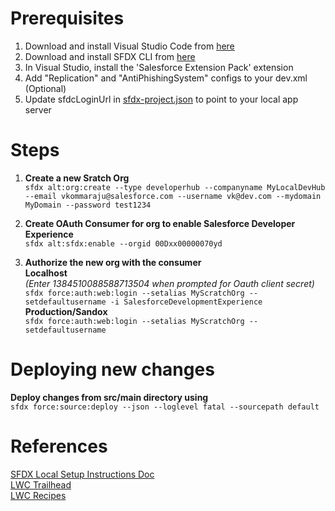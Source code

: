 # Prerequisites
1. Download and install Visual Studio Code from [here](https://code.visualstudio.com/)  
2. Download and install SFDX CLI from [here](https://developer.salesforce.com/docs/atlas.en-us.sfdx_setup.meta/sfdx_setup/sfdx_setup_install_cli.htm)  
3. In Visual Studio, install the 'Salesforce Extension Pack' extension  
4. Add "Replication" and "AntiPhishingSystem" configs to your dev.xml  (Optional)
5. Update sfdcLoginUrl in [sfdx-project.json](https://github.com/vikram-kommaraju/sfdx-empjs/blob/master/sfdx-project.json#L9) to point to your local app server  
  
  
# Steps
1. **Create a new Sratch Org**  
`sfdx alt:org:create --type developerhub --companyname MyLocalDevHub --email vkommaraju@salesforce.com --username vk@dev.com --mydomain MyDomain --password test1234`  
  
2. **Create OAuth Consumer for org to enable Salesforce Developer Experience**  
`sfdx alt:sfdx:enable --orgid 00Dxx00000070yd`  
  
3. **Authorize the new org with the consumer**  
**Localhost**  
*(Enter 1384510088588713504 when prompted for Oauth client secret)*  
`sfdx force:auth:web:login --setalias MyScratchOrg --setdefaultusername -i SalesforceDevelopmentExperience`  
**Production/Sandox**  
`sfdx force:auth:web:login --setalias MyScratchOrg --setdefaultusername`  

# Deploying new changes
**Deploy changes from src/main directory using**    
`sfdx force:source:deploy --json --loglevel fatal --sourcepath default`

# References   
[SFDX Local Setup Instructions Doc](https://docs.google.com/document/d/1vSVdxnTJjqyUCEBR8gz-ncfPgKmnvV6MbS8ZFI83GiE/edit#heading=h.4d4vzeyu3ey1)  
[LWC Trailhead](https://trailhead.salesforce.com/content/learn/projects/quick-start-lightning-web-components?trail_id=build-lightning-web-components)  
[LWC Recipes](https://github.com/trailheadapps/lwc-recipes/)
